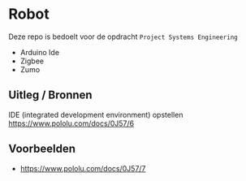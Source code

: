 # Robot

Deze repo is bedoelt voor de opdracht `Project Systems Engineering`

- Arduino Ide
- Zigbee
- Zumo

## Uitleg / Bronnen

IDE (integrated development environment) opstellen 
https://www.pololu.com/docs/0J57/6

## Voorbeelden

- https://www.pololu.com/docs/0J57/7
